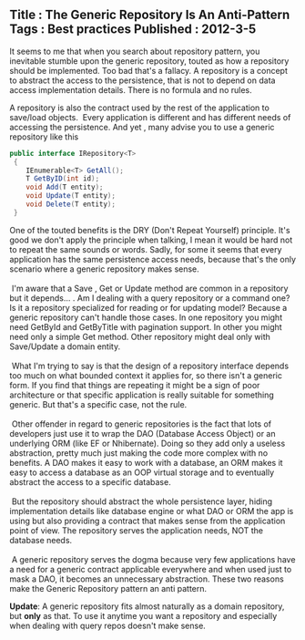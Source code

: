 Title : The Generic Repository Is An Anti-Pattern
Tags : Best practices
Published : 2012-3-5
---

It seems to me that when you search about repository pattern, you inevitable stumble upon the generic repository, touted as how a repository should be implemented. Too bad that's a fallacy. A repository is a concept to abstract the access to the persistence, that is not to depend on data access implementation details. There is no formula and no rules.  
  
A repository is also the contract used by the rest of the application to save/load objects.  Every application is different and has different needs of accessing the persistence. And yet , many advise you to use a generic repository like this

  

```csharp
public interface IRepository<T>
 {
    IEnumerable<T> GetAll();
    T GetByID(int id);   
    void Add(T entity);
    void Update(T entity);
    void Delete(T entity);
 }

```
  One of the touted benefits is the DRY (Don't Repeat Yourself) principle. It's good we don't apply the principle when talking, I mean it would be hard not to repeat the same sounds or words. Sadly, for some it seems that every application has the same persistence access needs, because that's the only scenario where a generic repository makes sense.   
   
 I'm aware that a Save , Get or Update method are common in a repository but it depends... . Am I dealing with a query repository or a command one? Is it a repository specialized for reading or for updating model? Because a generic repository can't handle those cases. In one repository you might need GetById and GetByTitle with pagination support. In other you might need only a simple Get method. Other repository might deal only with Save/Update a domain entity.  
   
 What I'm trying to say is that the design of a repository interface depends too much on what bounded context it applies for, so there isn't a generic form. If you find that things are repeating it might be a sign of poor architecture or that specific application is really suitable for something generic. But that's a specific case, not the rule.  
   
 Other offender in regard to generic repositories is the fact that lots of developers just use it to wrap the DAO (Database Access Object) or an underlying ORM (like EF or Nhibernate). Doing so they add only a useless abstraction, pretty much just making the code more complex with no benefits. A DAO makes it easy to work with a database, an ORM makes it easy to access a database as an OOP virtual storage and to eventually abstract the access to a specific database.   
   
 But the repository should abstract the whole persistence layer, hiding implementation details like database engine or what DAO or ORM the app is using but also providing a contract that makes sense from the application point of view. The repository serves the application needs, NOT the database needs.  
   
 A generic repository serves the dogma because very few applications have a need for a generic contract applicable everywhere and when used just to mask a DAO, it becomes an unnecessary abstraction. These two reasons make the Generic Repository pattern an anti pattern.

 **Update**: A generic repository fits almost naturally as a domain repository, but **only** as that. To use it anytime you want a repository and especially when dealing with query repos doesn't make sense.